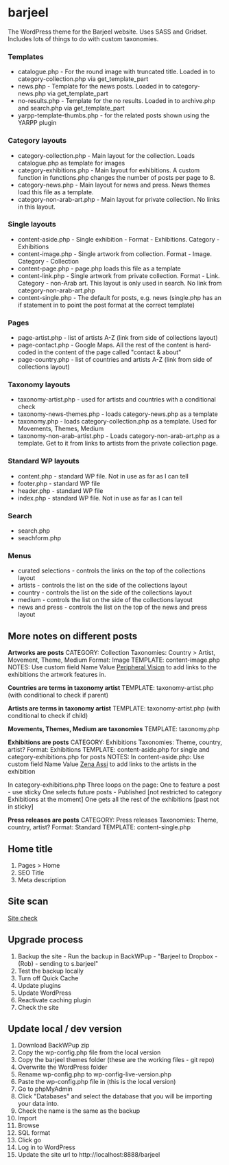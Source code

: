 barjeel
=======

The WordPress theme for the Barjeel website. Uses SASS and Gridset. Includes lots of things to do with custom taxonomies.  

### Templates
* catalogue.php - For the round image with truncated title. Loaded in to category-collection.php via get_template_part
* news.php - Template for the news posts. Loaded in to category-news.php via get_template_part
* no-results.php - Template for the no results. Loaded in to archive.php and search.php via get_template_part 
* yarpp-template-thumbs.php - for the related posts shown using the YARPP plugin

### Category layouts
* category-collection.php - Main layout for the collection. Loads catalogue.php as template for images
* category-exhibitions.php - Main layout for exhibitions. A custom function in functions.php changes the number of posts per page to 8.
* category-news.php - Main layout for news and press. News themes load this file as a template.
* category-non-arab-art.php - Main layout for private collection. No links in this layout.

### Single layouts
* content-aside.php - Single exhibition - Format - Exhibitions. Category - Exhibitions
* content-image.php - Single artwork from collection. Format - Image. Category - Collection
* content-page.php - page.php loads this file as a template
* content-link.php - Single artwork from private collection. Format - Link. Category - non-Arab art. This layout is only used in search. No link from category-non-arab-art.php
* content-single.php - The default for posts, e.g. news (single.php has an if statement in to point the post format at the correct template)

### Pages
* page-artist.php - list of artists A-Z (link from side of collections layout)
* page-contact.php - Google Maps. All the rest of the content is hard-coded in the content of the page called "contact & about" 
* page-country.php - list of countries and artists A-Z (link from side of collections layout)

### Taxonomy layouts
* taxonomy-artist.php - used for artists and countries with a conditional check
* taxonomy-news-themes.php - loads category-news.php as a template
* taxonomy.php - loads category-collection.php as a template. Used for Movements, Themes, Medium 
* taxonomy-non-arab-artist.php - Loads category-non-arab-art.php as a template. Get to it from links to artists from the private collection page. 

### Standard WP layouts
* content.php - standard WP file. Not in use as far as I can tell
* footer.php - standard WP file
* header.php - standard WP file
* index.php - standard WP file. Not in use as far as I can tell

### Search
* search.php
* seachform.php

### Menus
* curated selections - controls the links on the top of the collections layout
* artists - controls the list on the side of the collections layout
* country - controls the list on the side of the collections layout
* medium - controls the list on the side of the collections layout
* news and press - controls the list on the top of the news and press layout

## More notes on different posts
**Artworks are posts** 
CATEGORY: Collection 
Taxonomies: Country > Artist, Movement, Theme, Medium
Format: Image
TEMPLATE: content-image.php
NOTES: Use custom field Name <exhibitions> Value <a href="/wordpress/exhibitions/peripheral-vision/">Peripheral Vision</a> to add links to the exhibitions the artwork features in.

**Countries are terms in taxonomy artist**
TEMPLATE: taxonomy-artist.php (with conditional to check if parent)

**Artists are terms in taxonomy artist**
TEMPLATE: taxonomy-artist.php (with conditional to check if child)

**Movements, Themes, Medium are taxonomies** 
TEMPLATE: taxonomy.php 

**Exhibitions are posts**
CATEGORY: Exhibitions
Taxonomies: Theme, country, artist?
Format: Exhibitions
TEMPLATE: content-aside.php for single and category-exhibitions.php for posts 
NOTES: 
In content-aside.php:
Use custom field Name <artists> Value <a href="/wordpress/artist/lebanon/zena-assi/">Zena Assi</a> to add links to the artists in the exhibition

In category-exhibitions.php
Three loops on the page: 
One to feature a post - use sticky
One selects future posts - Published [not restricted to category Exhibitions at the moment]
One gets all the rest of the exhibitions [past not in sticky]
 
**Press releases are posts**
CATEGORY: Press releases
Taxonomies: Theme, country, artist?
Format: Standard
TEMPLATE: content-single.php



## Home title 
1. Pages > Home
2. SEO Title
3. Meta description

## Site scan
[Site check](https://sitecheck.sucuri.net/)

## Upgrade process
1. Backup the site - Run the backup in BackWPup - "Barjeel to Dropbox - (Rob) - sending to s.barjeel"
2. Test the backup locally
3. Turn off Quick Cache
4. Update plugins 
5. Update WordPress
6. Reactivate caching plugin
7. Check the site

## Update local / dev version
1. Download BackWPup zip
2. Copy the wp-config.php file from the local version
3. Copy the barjeel themes folder (these are the working files - git repo)
4. Overwrite the WordPress folder 
5. Rename wp-config.php to wp-config-live-version.php
6. Paste the wp-config.php file in (this is the local version)
7. Go to phpMyAdmin 
8. Click "Databases" and select the database that you will be importing your data into. 
9. Check the name is the same as the backup
10. Import
11. Browse 
12. SQL format
13. Click go
14. Log in to WordPress
15. Update the site url to http://localhost:8888/barjeel